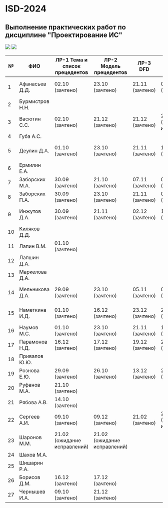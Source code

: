 # ISD-2024
## Выполнение практических работ по дисциплине "Проектирование ИС"

<img src="https://img.shields.io/github/commit-activity/m/unn-iasr/ISD-2024?color=lime&style=for-the-badge">
<img src="https://img.shields.io/github/last-commit/unn-iasr/ISD-2024?color=darkgreen&style=for-the-badge">

|№ |  ФИО | ЛР-1 Тема и список прецедентов | ЛР-2 Модель прецедентов | ЛР-3 DFD | ЛР-4 Модель процессов | ЛР-5 Модели данных | ЛР-6 Техническое задание | Тема КР | Утверждена | Имя файла | 1 версия | Текущая версия | Статус | Оценка | 
| -- | ------ |  ----- |  ----- |  ----- |  ----- |  ----- |  ----- |  ----- |  ----- |  ----- |  ----- |  ----- |  ----- |  ----- | 
| 1 | Афанасьев Д.Д. | 02.10 (зачтено)  | 23.10 (зачтено)  | 21.11 (зачтено)  | 02.12 (зачтено)  | 09.12 (зачтено)  | 16.12 (зачтено)  | Техническое обеспечение мероприятий | 23.12 | КР-АфанасьевДД.pdf |  | 23.12 | зачтено | 1 | 
| 2 | Бурмистров Н.Н. |      |      |      |      |      |      |  |  | КР-БурмистровНН.pdf |  |  | Нет инф. | 0 | 
| 3 | Васютин С.С. | 02.10 (зачтено)  | 21.12 (зачтено)  | 21.12 (зачтено)  | 26.02 (ожидание исправлений)  | 26.02 (ожидание исправлений)  | 21.02 (зачтено)  | Разговорный клуб | 30.09 | КР-ВасютинСС.pdf |  | 22.02 | на проверке | 0 | 
| 4 | Губа А.С. |      |      |      |      |      |      |  |  | КР-ГубаАС.pdf |  |  | Нет инф. | 0 | 
| 5 | Деулин Д.А. | 01.10 (зачтено)  | 23.10 (зачтено)  | 21.11 (зачтено)  | 16.12 (зачтено)  | 17.12 (зачтено)  | 19.12 (зачтено)  | Автоателье (кастомизация авто) | 23.12 | КР-ДеулинДА.pdf |  | 23.12 | зачтено | 1 | 
| 6 | Ермилин Е.А. |      |      |      |      |      |      |  |  | КР-ЕрмилинЕА.pdf |  |  | Нет инф. | 0 | 
| 7 | Заборских М.А. | 30.09 (зачтено)  | 21.10 (зачтено)  | 07.11 (зачтено)  | 02.12 (зачтено)  | 09.12 (зачтено)  | 16.12 (зачтено)  | Автовокзал | 23.12 | КР-ЗаборскихМА.pdf |  | 17.12 | зачтено | 1 | 
| 8 | Заборских П.А. | 30.09 (зачтено)  | 23.10 (зачтено)  | 21.11 (зачтено)  | 02.12 (зачтено)  | 09.12 (зачтено)  | 16.12 (зачтено)  | Строительная фирма | 23.12 | КР-ЗаборскихПА.pdf |  | 17.12 | зачтено | 1 | 
| 9 | Инжутов Д.А. | 30.09 (зачтено)  | 21.11 (зачтено)  | 02.12 (зачтено)  | 16.12 (зачтено)  | 16.12 (зачтено)  | 17.12 (зачтено)  | Центр мониторинга соцсетей | 23.12 | КР-ИнжутовДА.pdf |  | 22.12 | зачтено | 1 | 
| 10 | Киляков Д.Д. |      |      |      |      |      |      |  |  | КР-КиляковДД.pdf |  |  | Нет инф. | 0 | 
| 11 | Лапин В.М. | 01.10 (зачтено)  |      |      |      |      |      | Лыжная база | 23.09 | КР-ЛапинВМ.pdf |  |  | тема утверждена | 0 | 
| 12 | Лапшин Д.А. |      |      |      |      |      |      |  |  | КР-ЛапшинДА.pdf |  |  | Нет инф. | 0 | 
| 13 | Маркелова Д.А. |      |      |      |      |      |      |  |  | КР-МаркеловаДА.pdf |  |  | Нет инф. | 0 | 
| 14 | Мельникова Д.А. | 29.09 (зачтено)  | 23.10 (зачтено)  | 05.11 (зачтено)  | 09.12 (зачтено)  | 19.12 (зачтено)  | 21.12 (зачтено)  | Установка пластиковых окон | 23.12 | КР-МельниковаДА.pdf |  | 22.12 | зачтено | 1 | 
| 15 | Наметкина И.Д. | 01.10 (зачтено)  | 16.12 (зачтено)  | 23.12 (зачтено)  | 21.02 (зачтено)  | 21.02 (зачтено)  | 21.02 (зачтено)  | Клуб настольных игр | 26.02 | КР-НаметкинаИД.pdf |  | 21.02 | зачтено | 1 | 
| 16 | Наумов М.С. | 01.10 (зачтено)  | 23.10 (зачтено)  | 21.11 (зачтено)  | 13.12 (зачтено)  | 13.12 (зачтено)  | 19.12 (зачтено)  | Кинотеатр | 23.12 | КР-НаумовМС.pdf |  | 19.12 | зачтено | 1 | 
| 17 | Парамонов Н.Д. | 16.12 (зачтено)  | 17.12 (зачтено)  | 19.12 (зачтено)  | 21.12 (зачтено)  | 23.12 (зачтено)  | 21.12 (зачтено)  | Пекарня | 23.12 | КР-ПарамоновНД.pdf |  | 22.12 | зачтено | 1 | 
| 18 | Привалов Ю.Ю. |      |      |      |      |      |      |  |  | КР-ПриваловЮЮ.pdf |  |  | Нет инф. | 0 | 
| 19 | Рознова Е.Ю. | 29.09 (зачтено)  | 26.10 (зачтено)  | 13.12 (зачтено)  | 21.12 (зачтено)  | 23.12 (зачтено)  | 24.12 (зачтено)  | Фотосалон | 24.12 | КР-РозноваЕЮ.pdf |  | 23.12 | зачтено | 1 | 
| 20 | Руфанов М.А. | 21.10 (зачтено)  |      |      |      |      |      | Свадебный фотограф | 01.10 | КР-РуфановМА.pdf |  |  | тема утверждена | 0 | 
| 21 | Рябова А.В. | 14.10 (зачтено)  |      |      |      |      |      | Клиника травматологии | 11.10 | КР-РябоваАВ.pdf |  |  | тема утверждена | 0 | 
| 22 | Сергеев А.И. | 09.10 (зачтено)  | 09.12 (зачтено)  | 21.02 (зачтено)  | 21.02 (ожидание исправлений)  | 21.02 (зачтено)  | 21.02 (зачтено)  | Библиотека | 06.10 | КР-СергеевАИ.pdf |  |  | тема утверждена | 0 | 
| 23 | Шаронов М.М. | 21.02 (ожидание исправлений)  | 21.02 (ожидание исправлений)  |      |      |      |      | Аренда автомобилей | 13.12 | КР-ШароновММ.pdf |  |  | тема утверждена | 0 | 
| 24 | Шахов М.А. |      |      |      |      |      |      |  |  | КР-ШаховМА.pdf |  |  | Нет инф. | 0 | 
| 25 | Шишарин Р.А. |      |      |      |      |      |      |  |  | КР-ШишаринРА.pdf |  |  | Нет инф. | 0 | 
| 26 | Борисов Д.М. | 16.12 (зачтено)  | 17.12 (зачтено)  |      |      |      |      | HR агентство | 13.12 | КР-БорисовДМ.pdf |  |  | тема утверждена | 0 | 
| 27 | Чернышев И.А. | 09.10 (зачтено)  | 21.12 (зачтено)  |      |      |      |      | Аптека | 06.10 | КР-ЧернышевИА.pdf |  |  | тема утверждена | 0 | 
